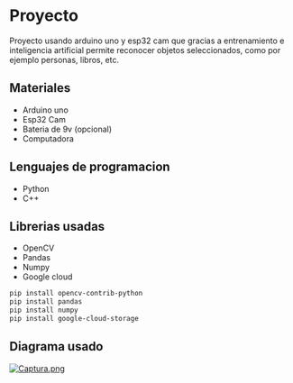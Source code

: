 
# Proyecto

Proyecto usando arduino uno y esp32 cam que gracias a entrenamiento e inteligencia artificial permite reconocer objetos seleccionados, como por ejemplo personas, libros, etc.
## Materiales

- Arduino uno
- Esp32 Cam
- Bateria de 9v (opcional)
- Computadora 
## Lenguajes de programacion
- Python
- C++
## Librerias usadas
- OpenCV
- Pandas
- Numpy
- Google cloud
```bash
pip install opencv-contrib-python
pip install pandas
pip install numpy
pip install google-cloud-storage
```
## Diagrama usado

[![Captura.png](https://i.postimg.cc/J47snxvh/Captura.png)](https://postimg.cc/0r3kXY8g)























